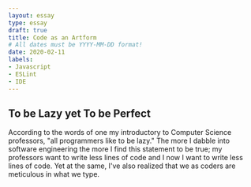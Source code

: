 ```yaml
---
layout: essay
type: essay
draft: true
title: Code as an Artform
# All dates must be YYYY-MM-DD format!
date: 2020-02-11
labels:
- Javascript
- ESLint
- IDE
---
```

## To be Lazy yet To be Perfect
According to the words of one my introductory to Computer Science professors, "all programmers like to be lazy."  The more I dabble into software engineering the more I find this statement to be true; my professors want to write less lines of code and I now I want to write less lines of code.  Yet at the same, I've also realized that we as coders are meticulous in what we type.